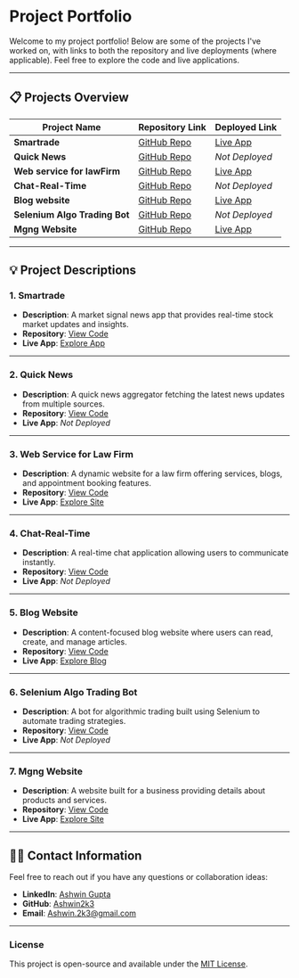 # Project Portfolio

Welcome to my project portfolio! Below are some of the projects I've worked on, with links to both the repository and live deployments (where applicable). Feel free to explore the code and live applications.

---

## 📋 Projects Overview

| **Project Name**           | **Repository Link**                                                           | **Deployed Link**                               |
|----------------------------|-------------------------------------------------------------------------------|-------------------------------------------------|
| **Smartrade**               | [GitHub Repo](https://github.com/Ashwin2k3/Market-Signal-News)               | [Live App](https://smartrade.streamlit.app/)    |
| **Quick News**              | [GitHub Repo](https://github.com/Ashwin2k3/Quick-News.git)                   | _Not Deployed_                                  |
| **Web service for lawFirm** | [GitHub Repo](https://github.com/Ashwin2k3/vij-chambers)                     | [Live App](https://vijchambers.onrender.com/)   |
| **Chat-Real-Time**          | [GitHub Repo](https://github.com/Ashwin2k3/Chat-Real-Time)                   | _Not Deployed_                                  |
| **Blog website**            | [GitHub Repo](https://github.com/Ashwin2k3/Blog-website-content-writer)      | [Live App](https://ashi-blogs121.onrender.com/) |
| **Selenium Algo Trading Bot**| [GitHub Repo](https://github.com/Ashwin2k3/algotradingbot)                   | _Not Deployed_                                  |
| **Mgng Website**            | [GitHub Repo](https://github.com/Ashwin2k3/mgng-website)                    | [Live App](http://mgng.in)                      |

---

## 💡 Project Descriptions

### 1. **Smartrade**
- **Description**: A market signal news app that provides real-time stock market updates and insights.
- **Repository**: [View Code](https://github.com/Ashwin2k3/Market-Signal-News)
- **Live App**: [Explore App](https://smartrade.streamlit.app/)

---

### 2. **Quick News**
- **Description**: A quick news aggregator fetching the latest news updates from multiple sources.
- **Repository**: [View Code](https://github.com/Ashwin2k3/Quick-News.git)
- **Live App**: _Not Deployed_

---

### 3. **Web Service for Law Firm**
- **Description**: A dynamic website for a law firm offering services, blogs, and appointment booking features.
- **Repository**: [View Code](https://github.com/Ashwin2k3/vij-chambers)
- **Live App**: [Explore Site](https://vijchambers.onrender.com/)

---

### 4. **Chat-Real-Time**
- **Description**: A real-time chat application allowing users to communicate instantly.
- **Repository**: [View Code](https://github.com/Ashwin2k3/Chat-Real-Time)
- **Live App**: _Not Deployed_

---

### 5. **Blog Website**
- **Description**: A content-focused blog website where users can read, create, and manage articles.
- **Repository**: [View Code](https://github.com/Ashwin2k3/Blog-website-content-writer)
- **Live App**: [Explore Blog](https://ashi-blogs121.onrender.com/)

---

### 6. **Selenium Algo Trading Bot**
- **Description**: A bot for algorithmic trading built using Selenium to automate trading strategies.
- **Repository**: [View Code](https://github.com/Ashwin2k3/algotradingbot)
- **Live App**: _Not Deployed_

---

### 7. **Mgng Website**
- **Description**: A website built for a business providing details about products and services.
- **Repository**: [View Code](https://github.com/Ashwin2k3/mgng-website)
- **Live App**: [Explore Site](http://mgng.in)

---

## 👨‍💻 Contact Information

Feel free to reach out if you have any questions or collaboration ideas:

- **LinkedIn**: [Ashwin Gupta](https://linkedin.com/in/ashwin-gupta-05040a232)
- **GitHub**: [Ashwin2k3](https://github.com/Ashwin2k3)
- **Email**: [Ashwin.2k3@gmail.com](mailto:Ashwin.2k3@gmail.com)

---

### License
This project is open-source and available under the [MIT License](https://opensource.org/licenses/MIT).
